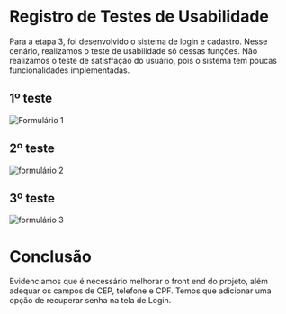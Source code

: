 # Registro de Testes de Usabilidade 

Para a etapa 3, foi desenvolvido o sistema de login e cadastro. Nesse cenário, realizamos o teste de usabilidade só dessas funções. Não realizamos o teste de satisffação do usuário, pois o sistema tem poucas funcionalidades implementadas.

## 1º teste

![Formulário 1](https://github.com/ICEI-PUC-Minas-PMV-ADS/pmv-ads-2023-2-e2-proj-int-t2-conta-facil/assets/36486198/73587c5c-2255-4efa-bd43-cd990199a9a9)

## 2º teste

![formulário 2](https://github.com/ICEI-PUC-Minas-PMV-ADS/pmv-ads-2023-2-e2-proj-int-t2-conta-facil/assets/36486198/1b5aa2ae-659d-4fa5-95f7-6863d0ba38c4)

## 3º teste

![formulário 3](https://github.com/ICEI-PUC-Minas-PMV-ADS/pmv-ads-2023-2-e2-proj-int-t2-conta-facil/assets/36486198/02c4940c-d520-4d3c-b3f7-f9083ba748ef)


# Conclusão

Evidenciamos que é necessário melhorar o front end do projeto, além adequar os campos de CEP, telefone e CPF. Temos que adicionar uma opção de recuperar senha na tela de Login.
